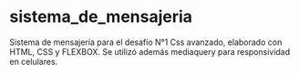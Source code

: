 # sistema_de_mensajeria
Sistema de mensajería para el desafío N°1 Css avanzado, elaborado con HTML, CSS y FLEXBOX. Se utilizó además mediaquery para responsividad en celulares.
